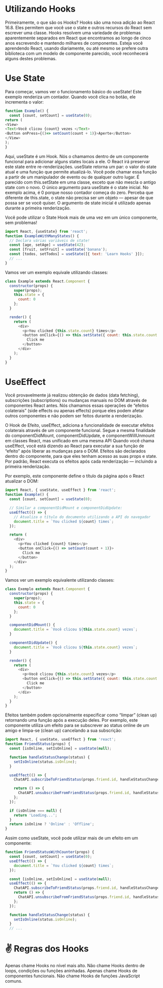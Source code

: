 # Utilizando Hooks

Primeiramente, o que são os Hooks? Hooks são uma nova adição ao React 16.8. Eles permitem que você use o state e outros recursos do React sem escrever uma classe.
Hooks resolvem uma variedade de problemas aparentemente separados em React que encontramos ao longo de cinco anos escrevendo e mantendo milhares de componentes. Esteja você aprendendo React, usando diariamente, ou até mesmo se prefere outra biblioteca com um modelo de componente parecido, você reconhecerá alguns destes problemas.


# Use State
Para começar, vamos ver o funcionamento básico do useState!
Este exemplo renderiza um contador. Quando você clica no botão, ele incrementa o valor:

```javascript
function Example() {
  const [count, setCount] = useState(0);
return (
<View>
<Text>Você clicou {count} vezes </Text>
<Button onPress={()=> setCount(count + 1)}>Aperte</Button>
</View>
);
}
```

Aqui, useState é um Hook. Nós o chamamos dentro de um componente funcional para adicionar alguns states locais a ele. O React irá preservar este state entre re-renderizações. useState retorna um par: o valor do state atual e uma função que permite atualizá-lo. Você pode chamar essa função a partir de um manipulador de evento ou de qualquer outro lugar. É parecido com this.setState em uma classe, exceto que não mescla o antigo state com o novo.
O único argumento para useState é o state inicial. No exemplo acima, é 0 porque nosso contador começa do zero. Perceba que diferente de this.state, o state não precisa ser um objeto — apesar de que possa ser se você quiser. O argumento de state inicial é utilizado apenas durante a primeira renderização.

Você pode utilizar o State Hook mais de uma vez em um único componente, sem problemas!

```javascript
import React, {useState} from 'react';
function ExampleWithManyStates() {
  // Declara várias variáveis de state!
  const [age, setAge] = useState(42);
  const [fruit, setFruit] = useState('banana');
  const [todos, setTodos] = useState([{ text: 'Learn Hooks' }]);
  // ...
}
```
Vamos ver um exemplo equivale utilizando classes:

```javascript
class Example extends React.Component {
  constructor(props) {
    super(props);
    this.state = {
      count: 0
    };
  }

  render() {
    return (
      <div>
        <p>You clicked {this.state.count} times</p>
        <button onClick={() => this.setState({ count: this.state.count + 1 })}>
          Click me
        </button>
      </div>
    );
  }
}
```

# UseEffect
Você provavelmente já realizou obtenção de dados (data fetching), subscrições (subscriptions) ou mudanças manuais no DOM através de componentes React antes. Nós chamamos essas operações de “efeitos colaterais” (side effects ou apenas effects) porque eles podem afetar outros componentes e não podem ser feitos durante a renderização.

O Hook de Efeito, useEffect, adiciona a funcionalidade de executar efeitos colaterais através de um componente funcional. Segue a mesma finalidade do componentDidMount, componentDidUpdate, e componentWillUnmount em classes React, mas unificado em uma mesma API
Quando você chama useEffect, você está dizendo ao React para executar a sua função de “efeito” após liberar as mudanças para o DOM. Efeitos são declarados dentro do componente, para que eles tenham acesso as suas props e state. Por padrão, React executa os efeitos após cada renderização — incluindo a primeira renderização.

Por exemplo, este componente define o título da página após o React atualizar o DOM:

```javascript
import React, { useState, useEffect } from 'react';
function Example() {
  const [count, setCount] = useState(0);

  // Similar a componentDidMount e componentDidUpdate:
  useEffect(() => {
    // Atualiza o título do documento utilizando a API do navegador
    document.title = `You clicked ${count} times`;
  });

  return (
    <div>
      <p>You clicked {count} times</p>
      <button onClick={() => setCount(count + 1)}>
        Click me
      </button>
    </div>
  );
}
```
Vamos ver um exemplo equivalente utilizando classes:

```javascript
class Exemplo extends React.Component {
  constructor(props) {
    super(props);
    this.state = {
      count: 0
    };
  }

  componentDidMount() {
    document.title = `Você clicou ${this.state.count} vezes`;
  }

  componentDidUpdate() {
    document.title = `Você clicou ${this.state.count} vezes`;
  }

  render() {
    return (
      <div>
        <p>Você clicou {this.state.count} vezes</p>
        <button onClick={() => this.setState({ count: this.state.count + 1 })}>
          Click me
        </button>
      </div>
    );
  }
}
```

Efeitos também podem opcionalmente especificar como “limpar” (clean up) retornando uma função após a execução deles. Por exemplo, este componente utiliza um efeito para se subscrever ao status online de um amigo e limpa-se (clean up) cancelando a sua subscrição:

```javascript
import React, { useState, useEffect } from 'react';
function FriendStatus(props) {
  const [isOnline, setIsOnline] = useState(null);

  function handleStatusChange(status) {
    setIsOnline(status.isOnline);
  }

  useEffect(() => {
    ChatAPI.subscribeToFriendStatus(props.friend.id, handleStatusChange);

    return () => {
      ChatAPI.unsubscribeFromFriendStatus(props.friend.id, handleStatusChange);
    };
  });

  if (isOnline === null) {
    return 'Loading...';
  }
  return isOnline ? 'Online' : 'Offline';
}
```

Assim como useState, você pode utilizar mais de um efeito em um componente:

```javascript
function FriendStatusWithCounter(props) {
  const [count, setCount] = useState(0);
  useEffect(() => {
    document.title = `You clicked ${count} times`;
  });

  const [isOnline, setIsOnline] = useState(null);
  useEffect(() => {
    ChatAPI.subscribeToFriendStatus(props.friend.id, handleStatusChange);
    return () => {
      ChatAPI.unsubscribeFromFriendStatus(props.friend.id, handleStatusChange);
    };
  });

  function handleStatusChange(status) {
    setIsOnline(status.isOnline);
  }
  // ...
  ```

 # ✌️  Regras dos Hooks
 Apenas chame Hooks no nível mais alto. Não chame Hooks dentro de loops, condições ou funções aninhadas.
Apenas chame Hooks de componentes funcionais. Não chame Hooks de funções JavaScript comuns. 